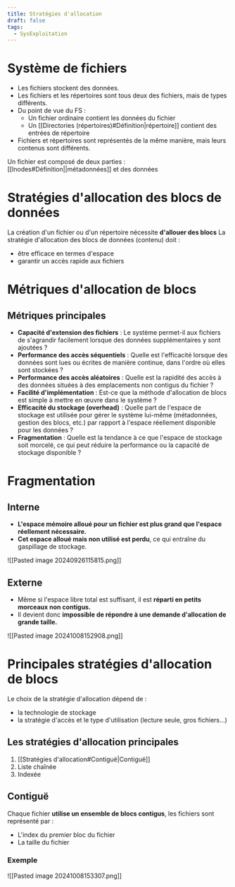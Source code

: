 ```yaml
---
title: Stratégies d'allocation
draft: false
tags:
  - SysExploitation
---
```

# Système de fichiers

 - Les fichiers stockent des données.
 - Les fichiers et les répertoires sont tous deux des fichiers, mais de types différents.
 - Du point de vue du FS :
	 - Un fichier ordinaire contient les données du fichier
	 - Un [[Directories (répertoires)#Définition|répertoire]] contient des entrées de répertoire
- Fichiers et répertoires sont représentés de la même manière, mais leurs contenus sont différents.

Un fichier est composé de deux parties : [[Inodes#Définition||métadonnées]] et des données
# Stratégies d'allocation des blocs de données

La création d'un fichier ou d'un répertoire nécessite **d'allouer des blocs**
La stratégie d'allocation des blocs de données (contenu) doit :
- être efficace en termes d'espace
- garantir un accès rapide aux fichiers
# Métriques d'allocation de blocs
## Métriques principales

- **Capacité d'extension des fichiers** : Le système permet-il aux fichiers de s'agrandir facilement lorsque des données supplémentaires y sont ajoutées ?
- **Performance des accès séquentiels** : Quelle est l'efficacité lorsque des données sont lues ou écrites de manière continue, dans l'ordre où elles sont stockées ?
- **Performance des accès aléatoires** : Quelle est la rapidité des accès à des données situées à des emplacements non contigus du fichier ?
- **Facilité d'implémentation** : Est-ce que la méthode d'allocation de blocs est simple à mettre en œuvre dans le système ?
- **Efficacité du stockage (overhead)** : Quelle part de l'espace de stockage est utilisée pour gérer le système lui-même (métadonnées, gestion des blocs, etc.) par rapport à l'espace réellement disponible pour les données ?
- **Fragmentation** : Quelle est la tendance à ce que l'espace de stockage soit morcelé, ce qui peut réduire la performance ou la capacité de stockage disponible ?
# Fragmentation
## Interne

- **L'espace mémoire alloué pour un fichier est plus grand que l'espace réellement nécessaire.**
- **Cet espace alloué mais non utilisé est perdu**, ce qui entraîne du gaspillage de stockage.

![[Pasted image 20240926115815.png]]
## Externe
- Même si l'espace libre total est suffisant, il est **réparti en petits morceaux non contigus.**
- Il devient donc **impossible de répondre à une demande d'allocation de grande taille.**

![[Pasted image 20241008152908.png]]
# Principales stratégies d'allocation de blocs

Le choix de la stratégie d'allocation dépend de :
- la technologie de stockage
- la stratégie d'accès et le type d'utilisation (lecture seule, gros fichiers...)
## Les stratégies d'allocation principales

1. [[Stratégies d'allocation#Contiguë|Contiguë]]
2. Liste chaînée
3. Indexée
## Contiguë

Chaque fichier **utilise un ensemble de blocs contigus**, les fichiers sont représenté par :
- L'index du premier bloc du fichier
- La taille du fichier
### Exemple

![[Pasted image 20241008153307.png]]

